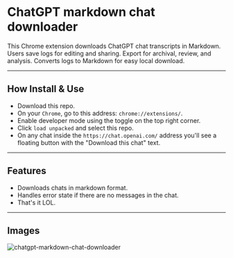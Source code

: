 # ChatGPT markdown chat downloader

This Chrome extension downloads ChatGPT chat transcripts in Markdown. Users save logs for editing and sharing. Export for archival, review, and analysis. Converts logs to Markdown for easy local download.

***

## How Install & Use
- Download this repo.
- On your `Chrome`, go to this address: `chrome://extensions/`.
- Enable developer mode using the toggle on the top right corner.
- Click `load unpacked` and select this repo.
- On any chat inside the `https://chat.openai.com/` address you'll see a floating button with the "Download this chat" text.

***

## Features

- Downloads chats in markdown format.
- Handles error state if there are no messages in the chat.
- That's it LOL.

***

## Images

![chatgpt-markdown-chat-downloader](https://user-images.githubusercontent.com/19642693/232252474-2c3e00ee-e05b-47df-a37b-a43cbf840224.png)
